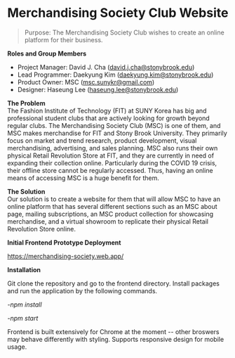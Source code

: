 # Merchandising Society Club Website

> Purpose: The Merchandising Society Club wishes to create an online platform for their business. 
  	
**Roles and Group Members**  

- Project Manager: David J. Cha (david.j.cha@stonybrook.edu)
- Lead Programmer: Daekyung Kim (daekyung.kim@stonybrook.edu)
- Product Owner: MSC (msc.sunykr@gmail.com)
- Designer: Haseung Lee (haseung.lee@stonybrook.edu)

**The Problem**  
The Fashion Institute of Technology (FIT) at SUNY Korea has big and professional student clubs that are actively looking for growth beyond regular clubs. The Merchandising Society Club (MSC) is one of them, and MSC makes merchandise for FIT and Stony Brook University. They primarily focus on market and trend research, product development, visual merchandising, advertising, and sales planning. MSC also runs their own physical Retail Revolution Store at FIT, and they are currently in need of expanding their collection online. Particularly during the COVID 19 crisis, their offline store cannot be regularly accessed. Thus, having an online means of accessing MSC is a huge benefit for them.

**The Solution**  
Our solution is to create a website for them that will allow MSC to have an online platform that has several different sections such as an MSC about page, mailing subscriptions, an MSC product collection for showcasing merchandise, and a virtual showroom to replicate their physical Retail Revolution Store online.



**Initial Frontend Prototype Deployment**

 https://merchandising-society.web.app/


 
**Installation**
 
 
Git clone the repository and go to the frontend directory.
Install packages and run the application by the following commands.

*-npm install*

*-npm start*

Frontend is built extensively for Chrome at the moment -- other broswers may behave differently with styling.
Supports responsive design for mobile usage.
